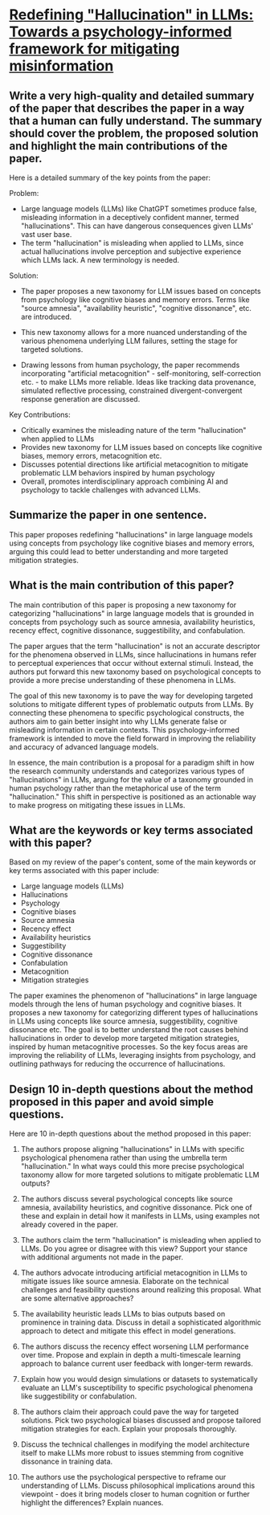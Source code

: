 # [Redefining "Hallucination" in LLMs: Towards a psychology-informed   framework for mitigating misinformation](https://arxiv.org/abs/2402.01769)

## Write a very high-quality and detailed summary of the paper that describes the paper in a way that a human can fully understand. The summary should cover the problem, the proposed solution and highlight the main contributions of the paper.

 Here is a detailed summary of the key points from the paper:

Problem:
- Large language models (LLMs) like ChatGPT sometimes produce false, misleading information in a deceptively confident manner, termed "hallucinations". This can have dangerous consequences given LLMs' vast user base.  
- The term "hallucination" is misleading when applied to LLMs, since actual hallucinations involve perception and subjective experience which LLMs lack. A new terminology is needed.

Solution:
- The paper proposes a new taxonomy for LLM issues based on concepts from psychology like cognitive biases and memory errors. Terms like "source amnesia", "availability heuristic", "cognitive dissonance", etc. are introduced.
- This new taxonomy allows for a more nuanced understanding of the various phenomena underlying LLM failures, setting the stage for targeted solutions. 

- Drawing lessons from human psychology, the paper recommends incorporating "artificial metacognition" - self-monitoring, self-correction etc. - to make LLMs more reliable. Ideas like tracking data provenance, simulated reflective processing, constrained divergent-convergent response generation are discussed.

Key Contributions:
- Critically examines the misleading nature of the term "hallucination" when applied to LLMs
- Provides new taxonomy for LLM issues based on concepts like cognitive biases, memory errors, metacognition etc. 
- Discusses potential directions like artificial metacognition to mitigate problematic LLM behaviors inspired by human psychology
- Overall, promotes interdisciplinary approach combining AI and psychology to tackle challenges with advanced LLMs.


## Summarize the paper in one sentence.

 This paper proposes redefining "hallucinations" in large language models using concepts from psychology like cognitive biases and memory errors, arguing this could lead to better understanding and more targeted mitigation strategies.


## What is the main contribution of this paper?

 The main contribution of this paper is proposing a new taxonomy for categorizing "hallucinations" in large language models that is grounded in concepts from psychology such as source amnesia, availability heuristics, recency effect, cognitive dissonance, suggestibility, and confabulation. 

The paper argues that the term "hallucination" is not an accurate descriptor for the phenomena observed in LLMs, since hallucinations in humans refer to perceptual experiences that occur without external stimuli. Instead, the authors put forward this new taxonomy based on psychological concepts to provide a more precise understanding of these phenomena in LLMs.

The goal of this new taxonomy is to pave the way for developing targeted solutions to mitigate different types of problematic outputs from LLMs. By connecting these phenomena to specific psychological constructs, the authors aim to gain better insight into why LLMs generate false or misleading information in certain contexts. This psychology-informed framework is intended to move the field forward in improving the reliability and accuracy of advanced language models.

In essence, the main contribution is a proposal for a paradigm shift in how the research community understands and categorizes various types of "hallucinations" in LLMs, arguing for the value of a taxonomy grounded in human psychology rather than the metaphorical use of the term "hallucination." This shift in perspective is positioned as an actionable way to make progress on mitigating these issues in LLMs.


## What are the keywords or key terms associated with this paper?

 Based on my review of the paper's content, some of the main keywords or key terms associated with this paper include:

- Large language models (LLMs)
- Hallucinations
- Psychology
- Cognitive biases
- Source amnesia
- Recency effect
- Availability heuristics  
- Suggestibility
- Cognitive dissonance
- Confabulation
- Metacognition
- Mitigation strategies

The paper examines the phenomenon of "hallucinations" in large language models through the lens of human psychology and cognitive biases. It proposes a new taxonomy for categorizing different types of hallucinations in LLMs using concepts like source amnesia, suggestibility, cognitive dissonance etc. The goal is to better understand the root causes behind hallucinations in order to develop more targeted mitigation strategies, inspired by human metacognitive processes. So the key focus areas are improving the reliability of LLMs, leveraging insights from psychology, and outlining pathways for reducing the occurrence of hallucinations.


## Design 10 in-depth questions about the method proposed in this paper and avoid simple questions.

 Here are 10 in-depth questions about the method proposed in this paper:

1. The authors propose aligning "hallucinations" in LLMs with specific psychological phenomena rather than using the umbrella term "hallucination." In what ways could this more precise psychological taxonomy allow for more targeted solutions to mitigate problematic LLM outputs?

2. The authors discuss several psychological concepts like source amnesia, availability heuristics, and cognitive dissonance. Pick one of these and explain in detail how it manifests in LLMs, using examples not already covered in the paper. 

3. The authors claim the term "hallucination" is misleading when applied to LLMs. Do you agree or disagree with this view? Support your stance with additional arguments not made in the paper.

4. The authors advocate introducing artificial metacognition in LLMs to mitigate issues like source amnesia. Elaborate on the technical challenges and feasibility questions around realizing this proposal. What are some alternative approaches?

5. The availability heuristic leads LLMs to bias outputs based on prominence in training data. Discuss in detail a sophisticated algorithmic approach to detect and mitigate this effect in model generations.  

6. The authors discuss the recency effect worsening LLM performance over time. Propose and explain in depth a multi-timescale learning approach to balance current user feedback with longer-term rewards.

7. Explain how you would design simulations or datasets to systematically evaluate an LLM's susceptibility to specific psychological phenomena like suggestibility or confabulation. 

8. The authors claim their approach could pave the way for targeted solutions. Pick two psychological biases discussed and propose tailored mitigation strategies for each. Explain your proposals thoroughly.

9. Discuss the technical challenges in modifying the model architecture itself to make LLMs more robust to issues stemming from cognitive dissonance in training data.

10. The authors use the psychological perspective to reframe our understanding of LLMs. Discuss philosophical implications around this viewpoint - does it bring models closer to human cognition or further highlight the differences? Explain nuances.
